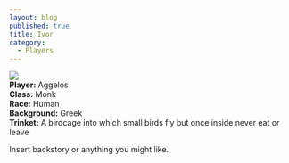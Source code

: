 ```yaml
---
layout: blog
published: true
title: Ivor
category:
  - Players
---
```

![](https://cdn1.iconfinder.com/data/icons/UltraBuuf/512/Zangief.png)      
**Player:** Aggelos    
**Class:** Monk     
**Race:** Human     
**Background:** Greek   
**Trinket:**  A birdcage into which small birds fly but once inside never eat or leave  
     
Insert backstory or anything you might like.
